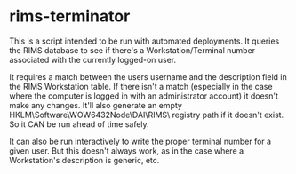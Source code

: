 # rims-terminator
This is a script intended to be run with automated deployments.  It queries the RIMS database to see if there's a Workstation/Terminal number associated with the currently logged-on user.

It requires a match between the users username and the description field in the RIMS Workstation table.  If there isn't a match (especially in the case where the computer is logged in with an administrator account) it doesn't make any changes.  It'll also generate an empty HKLM\Software\WOW6432Node\DAI\RIMS\ registry path if it doesn't exist.  So it CAN be run ahead of time safely.

It can also be run interactively to write the proper terminal number for a given user.  But this doesn't always work, as in the case where a Workstation's description is generic, etc.
